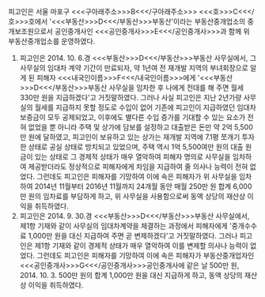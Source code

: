 피고인은 서울 마포구 <<<구아래주소>>>B<<</구아래주소>>> <<<호>>>C<<</호>>>호에서 '<<<부동산>>>D<<</부동산>>>부동산'이라는 부동산중개업소의 중개보조원으로서 공인중개사인 <<<공인중개사>>>E<<</공인중개사>>>과 함께 위 부동산중개업소를 운영하였다.
1. 피고인은 2014. 10. 6.경 <<<부동산>>>D<<</부동산>>>부동산 사무실에서, 그 사무실의 임대차 계약 기간이 만료되자, 약 1년여 전 재개발 지역의 부녀회장으로 알게 된 피해자 <<<내국인이름>>>F<<</내국인이름>>>에게 '<<<부동산>>>D<<</부동산>>>부동산 사무실을 임차한 후 나에게 전대를 해 주면 월세 330만 원을 지급하겠다'고 거짓말하였다. 그러나 사실 피고인은 지난 2년가량 사무실의 월세를 지급하지 못할 정도로 수입이 없어 기존에 피고인이 지급하였던 임대차보증금이 모두 공제되었고, 이후에도 별다른 수입 증가를 기대할 수 있는 요소가 전혀 없었을 뿐 아니라 주택 및 상가에 담보를 설정하고 대출받은 돈만 약 2억 5,500만 원에 달하였고, 피고인이 보유하고 있는 상가는 재개발 지역에 7.1평 쪼개기 투자한 상태로 공실 상태로 방치되고 있었으며, 주택 역시 1억 5,500여만 원의 대출 원금이 있는 상태로 그 경제적 상태가 매우 열악하여 피해자 명의로 사무실을 임차하여 제공받더라도 정상적으로 피해자에게 차임을 지급하여 줄 의사나 능력이 전혀 없었다.
그런데도 피고인은 피해자를 기망하여 이에 속은 피해자가 위 사무실을 임차하여 2014년 11월부터 2016년 11월까지 24개월 동안 매월 250만 원 합계 6,000만 원의 임차료를 부담하게 하고, 위 사무실을 사용함으로써 동액 상당의 재산상 이익을 취득하였다.
2. 피고인은 2014. 9. 30.경 <<<부동산>>>D<<</부동산>>>부동산 사무실에서, 제1항 기재와 같이 사무실의 임대차계약을 체결하는 과정에서 피해자에게 '중개수수료 1,000만 원을 대신 지급하여 주면 곧 변제하겠다'고 거짓말하였다. 그러나 피고인은 제1항 기재와 같이 경제적 상태가 매우 열악하여 이를 변제할 의사나 능력이 없었다.
그런데도 피고인은 피해자를 기망하여 이에 속은 피해자가 부동산중개업자인 <<<공인중개사>>>G<<</공인중개사>>>공인중개사에 같은 날 500만 원, 2014. 10. 3. 500만 원의 합계 1,000만 원을 대신 지급하게 하고, 동액 상당의 재산상 이익을 취득하였다.
